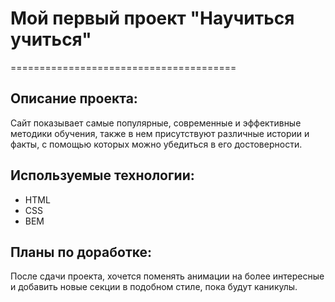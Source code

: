 # Мой первый проект "Научиться учиться"
=======================================

## Описание проекта:


Сайт показывает самые популярные, современные и эффективные методики обучения, также в нем присутствуют различные истории и факты, с помощью которых можно убедиться в его достоверности.

## Используемые технологии:

- HTML
- CSS
- BEM

## Планы по доработке:

После сдачи проекта, хочется поменять анимации на более интересные и добавить новые секции в подобном стиле, пока будут каникулы.
